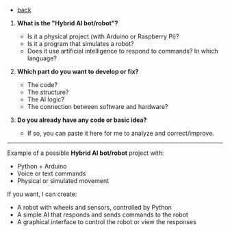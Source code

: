 - [back](https://github.com/0joseDark/my-programming-language/blob/main/doc-en/README.md)
1. **What is the "Hybrid AI bot/robot"?**
   - Is it a physical project (with Arduino or Raspberry Pi)?
   - Is it a program that simulates a robot?
   - Does it use artificial intelligence to respond to commands? In which language?

2. **Which part do you want to develop or fix?**
   - The code?
   - The structure?
   - The AI logic?
   - The connection between software and hardware?

3. **Do you already have any code or basic idea?**
   - If so, you can paste it here for me to analyze and correct/improve.

---

Example of a possible **Hybrid AI bot/robot** project with:
- Python + Arduino
- Voice or text commands
- Physical or simulated movement

If you want, I can create:
- A robot with wheels and sensors, controlled by Python
- A simple AI that responds and sends commands to the robot
- A graphical interface to control the robot or view the responses
